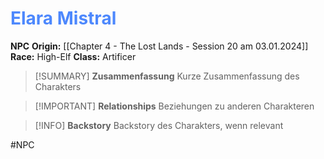 # <font color = 4d88fd>Elara Mistral</font>

**NPC**
**Origin:** [[Chapter 4 - The Lost Lands - Session 20 am 03.01.2024]]
**Race:** High-Elf
**Class:** Artificer

>[!SUMMARY] **Zusammenfassung**
>Kurze Zusammenfassung des Charakters

>[!IMPORTANT] **Relationships**
>Beziehungen zu anderen Charakteren

>[!INFO] **Backstory**
>Backstory des Charakters, wenn relevant

#NPC